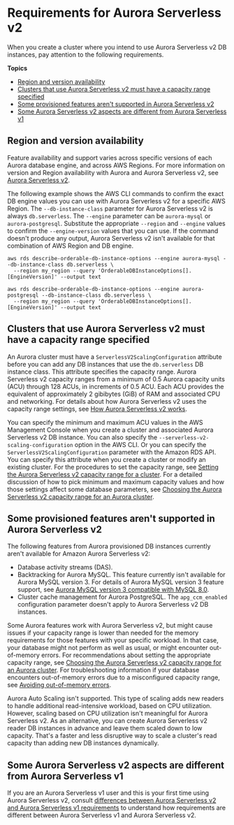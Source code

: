 # Requirements for Aurora Serverless v2<a name="aurora-serverless-v2.requirements"></a>

 When you create a cluster where you intend to use Aurora Serverless v2 DB instances, pay attention to the following requirements\. 

**Topics**
+ [Region and version availability](#aurora-serverless-v2-Availability)
+ [Clusters that use Aurora Serverless v2 must have a capacity range specified](#aurora-serverless-v2.requirements.capacity-range)
+ [Some provisioned features aren't supported in Aurora Serverless v2](#aurora-serverless-v2.limitations)
+ [Some Aurora Serverless v2 aspects are different from Aurora Serverless v1](#aurora-serverless-v2.requirements.v1-v2-differences)

## Region and version availability<a name="aurora-serverless-v2-Availability"></a>

Feature availability and support varies across specific versions of each Aurora database engine, and across AWS Regions\. For more information on version and Region availability with Aurora and Aurora Serverless v2, see [Aurora Serverless v2](Concepts.Aurora_Fea_Regions_DB-eng.Feature.ServerlessV2.md)\. 

The following example shows the AWS CLI commands to confirm the exact DB engine values you can use with Aurora Serverless v2 for a specific AWS Region\. The `--db-instance-class` parameter for Aurora Serverless v2 is always `db.serverless`\. The `--engine` parameter can be `aurora-mysql` or `aurora-postgresql`\. Substitute the appropriate `--region` and `--engine` values to confirm the `--engine-version` values that you can use\. If the command doesn't produce any output, Aurora Serverless v2 isn't available for that combination of AWS Region and DB engine\.

```
aws rds describe-orderable-db-instance-options --engine aurora-mysql --db-instance-class db.serverless \
  --region my_region --query 'OrderableDBInstanceOptions[].[EngineVersion]' --output text

aws rds describe-orderable-db-instance-options --engine aurora-postgresql --db-instance-class db.serverless \
  --region my_region --query 'OrderableDBInstanceOptions[].[EngineVersion]' --output text
```

## Clusters that use Aurora Serverless v2 must have a capacity range specified<a name="aurora-serverless-v2.requirements.capacity-range"></a>

 An Aurora cluster must have a `ServerlessV2ScalingConfiguration` attribute before you can add any DB instances that use the `db.serverless` DB instance class\. This attribute specifies the capacity range\. Aurora Serverless v2 capacity ranges from a minimum of 0\.5 Aurora capacity units \(ACU\) through 128 ACUs, in increments of 0\.5 ACU\. Each ACU provides the equivalent of approximately 2 gibibytes \(GiB\) of RAM and associated CPU and networking\. For details about how Aurora Serverless v2 uses the capacity range settings, see [How Aurora Serverless v2 works](aurora-serverless-v2.how-it-works.md)\. 

 You can specify the minimum and maximum ACU values in the AWS Management Console when you create a cluster and associated Aurora Serverless v2 DB instance\. You can also specify the `--serverless-v2-scaling-configuration` option in the AWS CLI\. Or you can specify the `ServerlessV2ScalingConfiguration` parameter with the Amazon RDS API\. You can specify this attribute when you create a cluster or modify an existing cluster\. For the procedures to set the capacity range, see [Setting the Aurora Serverless v2 capacity range for a cluster](aurora-serverless-v2-administration.md#aurora-serverless-v2-setting-acus)\. For a detailed discussion of how to pick minimum and maximum capacity values and how those settings affect some database parameters, see [Choosing the Aurora Serverless v2 capacity range for an Aurora cluster](aurora-serverless-v2.setting-capacity.md#aurora-serverless-v2-examples-setting-capacity-range-for-cluster)\. 

## Some provisioned features aren't supported in Aurora Serverless v2<a name="aurora-serverless-v2.limitations"></a>

The following features from Aurora provisioned DB instances currently aren't available for Amazon Aurora Serverless v2:
+ Database activity streams \(DAS\)\.
+ Backtracking for Aurora MySQL\. This feature currently isn't available for Aurora MySQL version 3\. For details of Aurora MySQL version 3 feature support, see [Aurora MySQL version 3 compatible with MySQL 8\.0](AuroraMySQL.MySQL80.md)\.
+ Cluster cache management for Aurora PostgreSQL\. The `apg_ccm_enabled` configuration parameter doesn't apply to Aurora Serverless v2 DB instances\.

Some Aurora features work with Aurora Serverless v2, but might cause issues if your capacity range is lower than needed for the memory requirements for those features with your specific workload\. In that case, your database might not perform as well as usual, or might encounter out\-of\-memory errors\. For recommendations about setting the appropriate capacity range, see [Choosing the Aurora Serverless v2 capacity range for an Aurora cluster](aurora-serverless-v2.setting-capacity.md#aurora-serverless-v2-examples-setting-capacity-range-for-cluster)\. For troubleshooting information if your database encounters out\-of\-memory errors due to a misconfigured capacity range, see [Avoiding out\-of\-memory errors](aurora-serverless-v2.setting-capacity.md#aurora-serverless-v2.setting-capacity.incompatible_parameters)\.

Aurora Auto Scaling isn't supported\. This type of scaling adds new readers to handle additional read\-intensive workload, based on CPU utilization\. However, scaling based on CPU utilization isn't meaningful for Aurora Serverless v2\. As an alternative, you can create Aurora Serverless v2 reader DB instances in advance and leave them scaled down to low capacity\. That's a faster and less disruptive way to scale a cluster's read capacity than adding new DB instances dynamically\.

## Some Aurora Serverless v2 aspects are different from Aurora Serverless v1<a name="aurora-serverless-v2.requirements.v1-v2-differences"></a>

 If you are an Aurora Serverless v1 user and this is your first time using Aurora Serverless v2, consult [differences between Aurora Serverless v2 and Aurora Serverless v1 requirements](aurora-serverless-v2.upgrade.md#Serverless.v1-v2-requirements) to understand how requirements are different between Aurora Serverless v1 and Aurora Serverless v2\. 